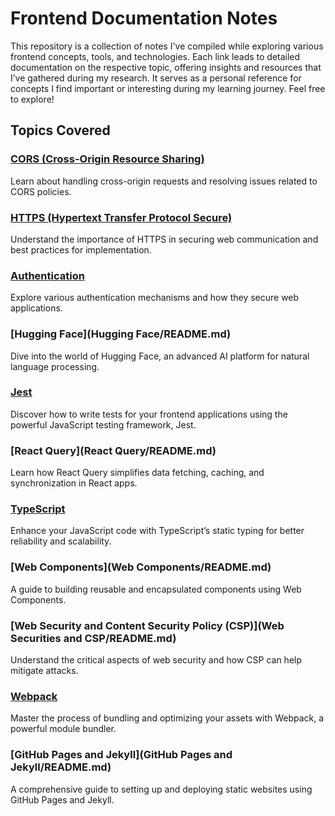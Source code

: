# Frontend Documentation Notes

This repository is a collection of notes I've compiled while exploring various frontend concepts, tools, and technologies. Each link leads to detailed documentation on the respective topic, offering insights and resources that I’ve gathered during my research. It serves as a personal reference for concepts I find important or interesting during my learning journey. Feel free to explore!

## Topics Covered

### [CORS (Cross-Origin Resource Sharing)](CORS/README.md)

Learn about handling cross-origin requests and resolving issues related to CORS policies.

### [HTTPS (Hypertext Transfer Protocol Secure)](HTTPS/README.md)

Understand the importance of HTTPS in securing web communication and best practices for implementation.

### [Authentication](Authentication/README.md)

Explore various authentication mechanisms and how they secure web applications.

### [Hugging Face](Hugging Face/README.md)

Dive into the world of Hugging Face, an advanced AI platform for natural language processing.

### [Jest](Jest/README.md)

Discover how to write tests for your frontend applications using the powerful JavaScript testing framework, Jest.

### [React Query](React Query/README.md)

Learn how React Query simplifies data fetching, caching, and synchronization in React apps.

### [TypeScript](Typescript/README.md)

Enhance your JavaScript code with TypeScript’s static typing for better reliability and scalability.

### [Web Components](Web Components/README.md)

A guide to building reusable and encapsulated components using Web Components.

### [Web Security and Content Security Policy (CSP)](Web Securities and CSP/README.md)

Understand the critical aspects of web security and how CSP can help mitigate attacks.

### [Webpack](Webpack/README.md)

Master the process of bundling and optimizing your assets with Webpack, a powerful module bundler.

### [GitHub Pages and Jekyll](GitHub Pages and Jekyll/README.md)

A comprehensive guide to setting up and deploying static websites using GitHub Pages and Jekyll.
